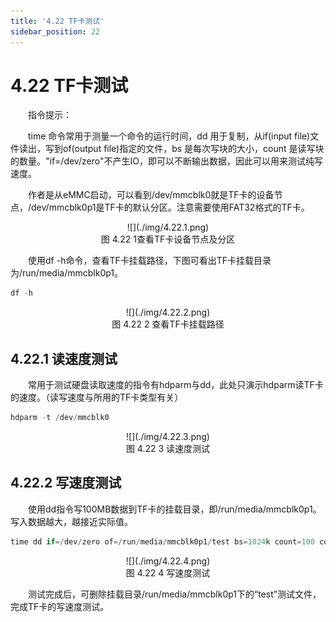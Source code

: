 ```yaml
---
title: '4.22 TF卡测试'
sidebar_position: 22
---
```


# 4.22 TF卡测试

&emsp;&emsp;指令提示：

&emsp;&emsp;time 命令常用于测量一个命令的运行时间，dd 用于复制，从if(input file)文件读出，写到of(output file)指定的文件，bs 是每次写块的大小，count 是读写块的数量。"if=/dev/zero"不产生IO，即可以不断输出数据，因此可以用来测试纯写速度。

&emsp;&emsp;作者是从eMMC启动，可以看到/dev/mmcblk0就是TF卡的设备节点，/dev/mmcblk0p1是TF卡的默认分区。注意需要使用FAT32格式的TF卡。


<center>
![](./img/4.22.1.png)<br />
图 4.22 1查看TF卡设备节点及分区
</center>

&emsp;&emsp;使用df -h命令，查看TF卡挂载路径，下图可看出TF卡挂载目录为/run/media/mmcblk0p1。

```c#
df -h
```

<center>
![](./img/4.22.2.png)<br />
图 4.22 2 查看TF卡挂载路径
</center>

## 4.22.1 读速度测试

&emsp;&emsp;常用于测试硬盘读取速度的指令有hdparm与dd，此处只演示hdparm读TF卡的速度。（读写速度与所用的TF卡类型有关）

```c#
hdparm -t /dev/mmcblk0
```

<center>
![](./img/4.22.3.png)<br />
图 4.22 3 读速度测试
</center>

## 4.22.2 写速度测试

&emsp;&emsp;使用dd指令写100MB数据到TF卡的挂载目录，即/run/media/mmcblk0p1。写入数据越大，越接近实际值。

```c#
time dd if=/dev/zero of=/run/media/mmcblk0p1/test bs=1024k count=100 conv=fdatasync
```

<center>
![](./img/4.22.4.png)<br />
图 4.22 4 写速度测试
</center>

&emsp;&emsp;测试完成后，可删除挂载目录/run/media/mmcblk0p1下的“test”测试文件，完成TF卡的写速度测试。


